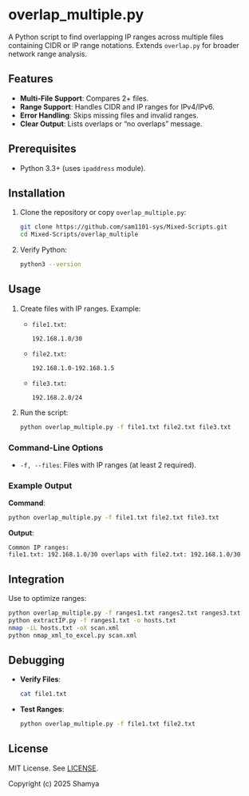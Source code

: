 # overlap_multiple.py

A Python script to find overlapping IP ranges across multiple files containing CIDR or IP range notations. Extends `overlap.py` for broader network range analysis.

## Features

- **Multi-File Support**: Compares 2+ files.
- **Range Support**: Handles CIDR and IP ranges for IPv4/IPv6.
- **Error Handling**: Skips missing files and invalid ranges.
- **Clear Output**: Lists overlaps or “no overlaps” message.

## Prerequisites

- Python 3.3+ (uses `ipaddress` module).

## Installation

1. Clone the repository or copy `overlap_multiple.py`:

   ```bash
   git clone https://github.com/sam1101-sys/Mixed-Scripts.git
   cd Mixed-Scripts/overlap_multiple
   ```

2. Verify Python:

   ```bash
   python3 --version
   ```

## Usage

1. Create files with IP ranges. Example:

   - `file1.txt`:
     ```
     192.168.1.0/30
     ```
   - `file2.txt`:
     ```
     192.168.1.0-192.168.1.5
     ```
   - `file3.txt`:
     ```
     192.168.2.0/24
     ```

2. Run the script:

   ```bash
   python overlap_multiple.py -f file1.txt file2.txt file3.txt
   ```

### Command-Line Options

- `-f, --files`: Files with IP ranges (at least 2 required).

### Example Output

**Command**:
```bash
python overlap_multiple.py -f file1.txt file2.txt file3.txt
```

**Output**:
```
Common IP ranges:
file1.txt: 192.168.1.0/30 overlaps with file2.txt: 192.168.1.0/30
```

## Integration

Use to optimize ranges:
```bash
python overlap_multiple.py -f ranges1.txt ranges2.txt ranges3.txt
python extractIP.py -f ranges1.txt -o hosts.txt
nmap -iL hosts.txt -oX scan.xml
python nmap_xml_to_excel.py scan.xml
```

## Debugging

- **Verify Files**:
  ```bash
  cat file1.txt
  ```
- **Test Ranges**:
  ```bash
  python overlap_multiple.py -f file1.txt file2.txt
  ```

## License

MIT License. See [LICENSE](../../LICENSE).

Copyright (c) 2025 Shamya
